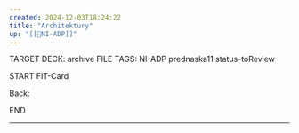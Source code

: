 ```yaml
---
created: 2024-12-03T18:24:22
title: "Architektury"
up: "[[📖NI-ADP]]"
---
```


TARGET DECK: archive
FILE TAGS: NI-ADP prednaska11 status-toReview

START
FIT-Card

Back:

END

---

